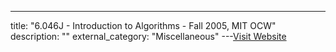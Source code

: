 ---
title: "6.046J - Introduction to Algorithms - Fall 2005, MIT OCW"
description: ""
external_category: "Miscellaneous"
---[Visit Website](https://ocw.mit.edu/courses/6-046j-introduction-to-algorithms-sma-5503-fall-2005/)

